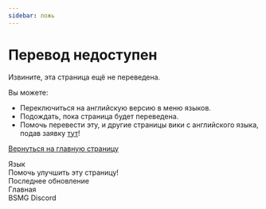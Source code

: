 ```yaml
---
sidebar: ложь
---
```


# Перевод недоступен
Извините, эта страница ещё не переведена.

Вы можете:

* Переключиться на английскую версию в меню языков.
* Подождать, пока страница будет переведена.
* Помочь перевести эту, и другие страницы вики с английского языка, подав заявку [тут](https://forms.gle/e3BqA3poMjESARe76)!

[Вернуться на главную страницу](/ru/)

Язык  
Помочь улучшить эту страницу!  
Последнее обновление  
Главная  
BSMG Discord
